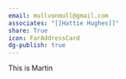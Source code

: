 ```yaml
---
email: mullvonmull@gmail.com
associates: "[[Hattie Hughes]]"
share: True
icon: FarAddressCard
dg-publish: true
---
```



This is Martin